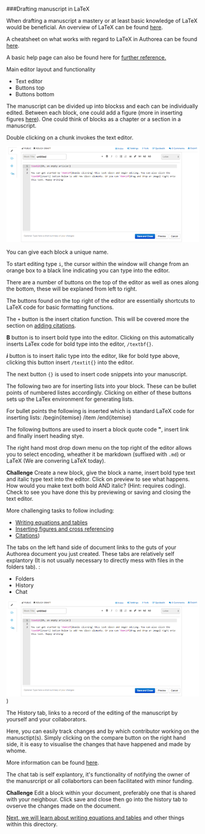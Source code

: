 ###Drafting manuscript in LaTeX

When drafting a manuscript a mastery or at least basic knowledge of LaTeX would be beneficial. An overview of LaTeX 
can be found [here](http://www.latex-project.org/).

A cheatsheet on what works with regard to LaTeX in Authorea can be found [here](https://authorea.com/users/3/articles/6868/_show_article).

A basic help page can also be found here for [further reference.](https://authorea.com/help) 

Main editor layout and functionality
* Text editor
* Buttons top
* Buttons bottom

The manuscript can be divided up into blockss and each can be individually edited. Between each block, one could
add a figure (more in inserting figures [here](../06_Figures/insertingFigures.md)). One could think of blocks as
a chapter or a section in a manuscript.

Double clicking on a chunk invokes the text editor. 

![TextEditWindow](../images/EditSection.png)

You can give each block a unique name. 

To start editing type `i`, the cursor within the window will change from an orange box to a black line indicating
you can type into the editor.

There are a number of buttons on the top of the editor as well as ones along the bottom, these will be explaned from left to right. 

The buttons found on the top right of the editor are essentially shortcuts to LaTeX code for basic formatting functions. 

The `+` button is the insert citation function. This will be covered more the section on [adding citations](../07_Citations).

**B** button is to insert bold type into the editor. Clicking on this automatically inserts LaTex code for bold type into the
editor, `/textbf{}`.

***i*** button is to insert italic type into the editor, like for bold type above, clicking this button insert `/textit{}` into
the editor.

The next button `{}` is used to insert code snippets into your manuscript. 

The following two are for inserting lists into your block. These can be bullet points of numbered listes accordingly. Clicking
on either of these buttons sets up the LaTex environment for generating lists. 

For bullet points the following is inserted which is standard LaTeX code for inserting lists:
    /begin{itemise}
    /item
    /end{itemise}

The following buttons are used to insert a block quote code **"**, insert link and finally insert heading stye. 

The right hand most drop down menu on the top right of the editor allows you to select encoding, wheather it be
markdown (suffixed with `.md`) or LaTeX (We are convering LaTeX today).


**Challenge** Create a new block, give the block a name, insert bold type text and italic type text into the editor. Click on 
preview to see what happens. How would you make text both bold AND italic? (Hint: requires coding). Check to see you have done
this by previewing or saving and closing the text editor. 

More challenging tasks to follow including:
* [Writing equations and tables](../05_EquationsTables/insertingEquations.md)
* [Inserting figures and cross referencing](../06_Figures/insertingFigures.md)
* [Citations](../07_Citations/insertingCitations))

The tabs on the left hand side of document links to the guts of your Authorea document you just created. These tabs are relatively
self explantory (It is not usually necessary to directly mess with files in the folders tab). :
* Folders
* History
* Chat

![screenShotFolder](../images/EditSection.png))

The History tab, links to a record of the editing of the manuscript by yourself and your collaborators. 

Here, you can easily track changes and by which contributor working on the manusctipt(s). Simply clicking on the compare button
on the right hand side, it is easy to visualise the changes that have happened and made by whome. 

More information can be found [here](../08_collaborativeEditing/collaborating.md). 

The chat tab is self explantory, it's functionality of notifying the owner of the manusrcript or all collabortors can been facilitated 
with minor funding.

**Challenge** Edit a block within your document, preferably one that is shared with your neighbour. Click save and close then go into 
the history tab to ovserve the changes made on the document. 

[Next, we will learn about writing equations and tables](../05_EquationsTables/insertingEquations.md) and other things within this 
directory. 


